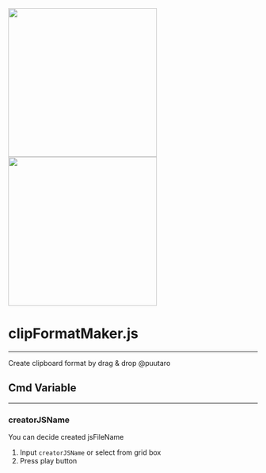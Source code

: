 
<div><img src="https://github.com/puutaro/clipFormatMaker/assets/55217593/f0be23b3-36ff-4d1f-8584-87e7f20d289a" width="300">  </div>
  
<div><img src="https://github.com/puutaro/selectTyper/assets/55217593/555e8f5f-656a-4faf-bb76-f663c01cfe47" width="300"></div> 


# clipFormatMaker.js
----------------

Create clipboard format by drag & drop @puutaro
## Cmd Variable
-------
### creatorJSName
You can decide created jsFileName

1. Input `creatorJSName` or select from grid box 
2. Press play button
